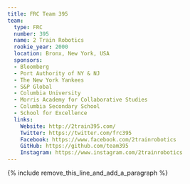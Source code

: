 ```yaml
---
title: FRC Team 395
team:
  type: FRC
  number: 395
  name: 2 Train Robotics
  rookie_year: 2000
  location: Bronx, New York, USA
  sponsors:
  - Bloomberg
  - Port Authority of NY & NJ
  - The New York Yankees
  - S&P Global
  - Columbia University
  - Morris Academy for Collaborative Studies
  - Columbia Secondary School
  - School for Excellence
  links:
    Website: http://2train395.com/
    Twitter: https://twitter.com/frc395
    Facebook: https://www.facebook.com/2trainrobotics
    GitHub: https://github.com/team395
    Instagram: https://www.instagram.com/2trainrobotics
---
```


{% include remove_this_line_and_add_a_paragraph %}